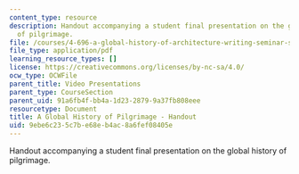 ```yaml
---
content_type: resource
description: Handout accompanying a student final presentation on the global history
  of pilgrimage.
file: /courses/4-696-a-global-history-of-architecture-writing-seminar-spring-2008/9ebe6c235c7be68eb4ac8a6fef08405e_MIT4_696s08_project05_handout.pdf
file_type: application/pdf
learning_resource_types: []
license: https://creativecommons.org/licenses/by-nc-sa/4.0/
ocw_type: OCWFile
parent_title: Video Presentations
parent_type: CourseSection
parent_uid: 91a6fb4f-bb4a-1d23-2879-9a37fb808eee
resourcetype: Document
title: A Global History of Pilgrimage - Handout
uid: 9ebe6c23-5c7b-e68e-b4ac-8a6fef08405e
---
```

Handout accompanying a student final presentation on the global history of pilgrimage.